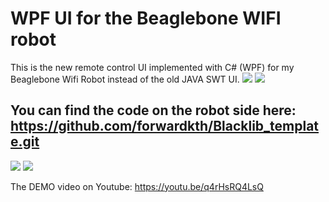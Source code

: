 # WPF UI for the Beaglebone WIFI robot
This is the new remote control UI implemented with C# (WPF) for my Beaglebone Wifi Robot instead of the old JAVA SWT UI. 
![](http://ww2.sinaimg.cn/large/74505a4cgw1f7oypkop58j20ku0fmn0o.jpg)
![](http://ww4.sinaimg.cn/large/74505a4cgw1f7oyqnelgnj20qo0qo79n.jpg)

You can find the code on the robot side here: https://github.com/forwardkth/Blacklib_template.git 
------------------------------------------------------------
![](http://ww2.sinaimg.cn/mw690/74505a4cgw1evho2onxwsj21kw16o7wh.jpg)
![](http://ww1.sinaimg.cn/mw690/74505a4cgw1evgrdvaux5j21kw16o1if.jpg)

The DEMO video on Youtube:
https://youtu.be/q4rHsRQ4LsQ
